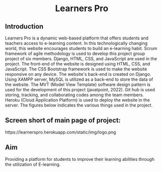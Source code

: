 <h1 align="center">
  <font> Learners Pro </font>
</h1>
<h2 align="left">Introduction</h2>
Learners Pro is a dynamic web-based platform that offers students and teachers access to 
e-learning content. In this technologically changing world, this website encourages students to 
build an e-learning habit. Scrum framework of agile methodology is used to develop this project 
group project of six members. Django, HTML, CSS, and JavaScript are used in the project. The 
front-end of the website is designed using HTML, CSS, and JavaScript. The CSS Bootstrap 
framework is used to make the website responsive on any device. The website's back-end is 
created on Django. Using XAMPP server, MySQL is utilized as a back-end to store the data of 
the website. The MVT (Model View Template) software design pattern is used for the 
development of this project (javatpoint, 2022). Git hub is used storing, tracking, and 
collaborating codes among the team members. Heroku (Cloud Application Platform) is used to 
deploy the website in the server. The figures below indicates the various things used in the 
project.
<h2 align="left">Screen short of main page of project:</h2>
https://learnerspro.herokuapp.com/static/img/logo.png
<h2 align="left">Aim </h2>
Providing a platform for students to improve their learning abilities through the utilization of E-learning.
